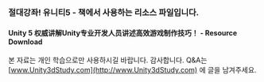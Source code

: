 ### 절대강좌! 유니티5 - 책에서 사용하는 리소스 파일입니다.
#### Unity 5 权威讲解Unity专业开发人员讲述高效游戏制作技巧！ - Resource Download


본 자료는 개인 학습으로만 사용하시길 바랍니다. 감사합니다.
Q&A는 [www.Unity3dStudy.com](http://www.Unity3dStudy.com) 에 글을 남겨주세요.

